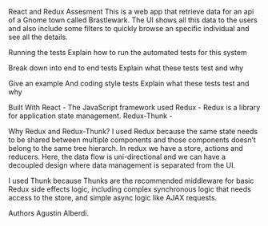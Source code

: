 React and Redux Assesment
This is a web app that retrieve data for an api of a Gnome town called Brastlewark. The UI shows all this data to the users and also include some filters to quickly browse an specific individual and see all the details.

Running the tests
Explain how to run the automated tests for this system

Break down into end to end tests
Explain what these tests test and why

Give an example
And coding style tests
Explain what these tests test and why

Built With
React - The JavaScript framework used
Redux - Redux is a library for application state management.
Redux-Thunk -

Why Redux and Redux-Thunk?
I used Redux because the same state needs to be shared between multiple components and those components doesn’t belong to the same tree hierarch. In redux we have a store, actions and reducers. Here, the data flow is uni-directional and we can have a decoupled design where data management is separated from the UI.

I used Thunk because Thunks are the recommended middleware for basic Redux side effects logic, including complex synchronous logic that needs access to the store, and simple async logic like AJAX requests.

Authors
Agustin Alberdi.